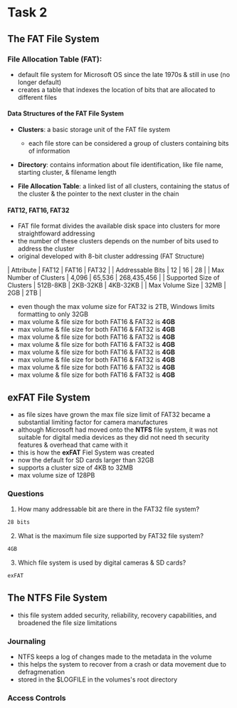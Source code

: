 # Task 2
## The FAT File System
### File Allocation Table (FAT):
* default file system for Microsoft OS since the late 1970s & still in use (no longer default)
* creates a table that indexes the location of bits that are allocated to different files

#### Data Structures of the FAT File System
* **Clusters**: a basic storage unit of the FAT file system
	* each file store can be considered a group of clusters containing bits of information

* **Directory**: contains information about file identification, like file name, starting cluster, & filename length
* **File Allocation Table**: a linked list of all clusters, containing the status of the cluster & the pointer to the next cluster in the chain

#### FAT12, FAT16, FAT32
* FAT file format divides the available disk space into clusters for more straightfoward addressing
* the number of these clusters depends on the number of bits used to address the cluster
* original developed with 8-bit cluster addressing (FAT Structure)

| Attribute	| FAT12	| FAT16	| FAT32	|
| Addressable Bits	| 12	| 16	| 28	|
| Max Number of Clusters	| 4,096	| 65,536	| 268,435,456	|
| Supported Size of Clusters	| 512B-8KB	| 2KB-32KB	| 4KB-32KB	|
| Max Volume Size	| 32MB	| 2GB	| 2TB	|

* even though the max volume size for FAT32 is 2TB, Windows limits formatting to only 32GB
* max volume & file size for both FAT16 & FAT32 is **4GB**
* max volume & file size for both FAT16 & FAT32 is **4GB**
* max volume & file size for both FAT16 & FAT32 is **4GB**
* max volume & file size for both FAT16 & FAT32 is **4GB**
* max volume & file size for both FAT16 & FAT32 is **4GB**
* max volume & file size for both FAT16 & FAT32 is **4GB**
* max volume & file size for both FAT16 & FAT32 is **4GB**
* max volume & file size for both FAT16 & FAT32 is **4GB**

## exFAT File System
* as file sizes have grown the max file size limit of FAT32 became a substantial limiting factor for camera manufactures
* although Microsoft had moved onto the **NTFS** file system, it was not suitable for digital media devices as they did not need th security features & overhead that came with it
* this is how the **exFAT** Fiel System was created
* now the default for SD cards larger than 32GB
* supports a cluster size of 4KB to 32MB
* max volume size of 128PB

### Questions
1) How many addressable bit are there in the FAT32 file system?
```bash
28 bits
```

2) What is the maximum file size supported by FAT32 file system?
```bash
4GB
```

3) Which file system is used by digital cameras & SD cards?
```bash
exFAT
```



## The NTFS File System
* this file system added security, reliability, recovery capabilities, and broadened the file size limitations

### Journaling
* NTFS keeps a log of changes made to the metadata in the volume
* this helps the system to recover from a crash or data movement due to defragmenation
* stored in the $LOGFILE in the volumes's root directory

### Access Controls

